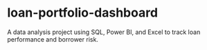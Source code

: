 # loan-portfolio-dashboard
A data analysis project using SQL, Power BI, and Excel to track loan performance and borrower risk.
